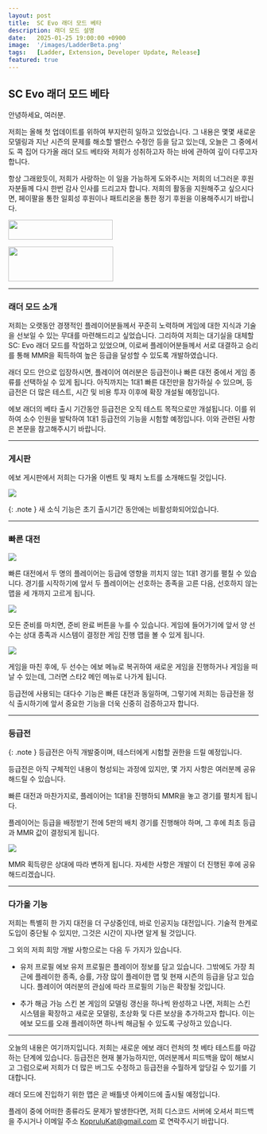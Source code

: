 ```yaml
---
layout: post
title:  SC Evo 래더 모드 베타
description: 래더 모드 설명
date:   2025-01-25 19:00:00 +0900
image:  '/images/LadderBeta.png'
tags:   [Ladder, Extension, Developer Update, Release]
featured: true
---
```


## SC Evo 래더 모드 베타

안녕하세요, 여러분.

저희는 올해 첫 업데이트를 위하여 부지런히 일하고 있었습니다. 그 내용은 몇몇 새로운 모델링과 지난 시즌의 문제를 해소할 밸런스 수정안 등을 담고 있는데, 오늘은 그 중에서도 콕 집어 다가올 래더 모드 베타와 저희가 성취하고자 하는 바에 관하여 깊이 다루고자 합니다.

항상 그래왔듯이, 저희가 사랑하는 이 일을 가능하게 도와주시는 저희의 너그러운 후원자분들께 다시 한번 감사 인사를 드리고자 합니다. 저희의 활동을 지원해주고 싶으시다면, 페이팔을 통한 일회성 후원이나 패트리온을 통한 정기 후원을 이용해주시기 바랍니다.

<a href="https://paypal.me/KopruluKat/"><img src="{{site.baseurl}}/images/blue.png" width="210" height="40"></a> 

<a href="https://www.patreon.com/TeamKopruluSC2"><img src="{{site.baseurl}}/images/becomeAPatronBanner.png" width="211" height="70"></a>

***

### 래더 모드 소개

저희는 오랫동안 경쟁적인 플레이어분들께서 꾸준히 노력하며 게임에 대한 지식과 기술을 선보일 수 있는 무대를 마련해드리고 싶었습니다. 그리하여 저희는 대기실을 대체할 SC: Evo 래더 모드를 작업하고 있었으며, 이로써 플레이어분들께서 서로 대결하고 승리를 통해 MMR을 획득하여 높은 등급을 달성할 수 있도록 개발하였습니다.

래더 모드 안으로 입장하시면, 플레이어 여러분은 등급전이나 빠른 대전 중에서 게임 종류를 선택하실 수 있게 됩니다. 아직까지는 1대1 빠른 대전만을 참가하실 수 있으며, 등급전은 더 많은 테스트, 시간 및 비용 투자 이후에 확장 개설될 예정입니다.

에보 래더의 베타 출시 기간동안 등급전은 오직 테스트 목적으로만 개설됩니다. 이를 위하여 소수 인원을 발탁하여 1대1 등급전의 기능을 시험할 예정입니다. 이와 관련된 사항은 본문을 참고해주시기 바랍니다.

***

### 게시판

에보 게시판에서 저희는 다가올 이벤트 및 패치 노트를 소개해드릴 것입니다.

![]({{site.baseurl}}/images/gamepreview-ladder-mainmenu.png)

{: .note }
새 소식 기능은 초기 출시기간 동안에는 비활성화되어있습니다.

***

### 빠른 대전

![]({{site.baseurl}}/images/gamepreview-ladder-Unranked.png)

빠른 대전에서 두 명의 플레이어는 등급에 영향을 끼치지 않는 1대1 경기를 펼칠 수 있습니다. 경기를 시작하기에 앞서 두 플레이어는 선호하는 종족을 고른 다음, 선호하지 않는 맵을 세 개까지 고르게 됩니다.

![]({{site.baseurl}}/images/gamepreview-ladder-Mapvetoscreen.png)

모든 준비를 마치면, 준비 완료 버튼을 누를 수 있습니다. 게임에 들어가기에 앞서 양 선수는 상대 종족과 시스템이 결정한 게임 진행 맵을 볼 수 있게 됩니다.

![]({{site.baseurl}}/images/gamepreview-ladder-Readyscreen)

게임을 마친 후에, 두 선수는 에보 메뉴로 복귀하여 새로운 게임을 진행하거나 게임을 떠날 수 있는데, 그러면 스타2 메인 메뉴로 나가게 됩니다.

등급전에 사용되는 대다수 기능은 빠른 대전과 동일하며, 그렇기에 저희는 등급전을 정식 출시하기에 앞서 중요한 기능을 더욱 신중히 검증하고자 합니다.

***

### 등급전

{: .note }
등급전은 아직 개발중이며, 테스터에게 시험할 권한을 드릴 예정입니다.

등급전은 아직 구체적인 내용이 형성되는 과정에 있지만, 몇 가지 사항은 여러분께 공유해드릴 수 있습니다.

빠른 대전과 마찬가지로, 플레이어는 1대1을 진행하되 MMR을 놓고 경기를 펼치게 됩니다.

플레이어는 등급을 배정받기 전에 5판의 배치 경기를 진행해야 하며, 그 후에 최초 등급과 MMR 값이 결정되게 됩니다.

![]({{site.baseurl}}/images/gamepreview-ladder-1v1Ranked.png)

MMR 획득량은 상대에 따라 변하게 됩니다. 자세한 사항은 개발이 더 진행된 후에 공유해드리겠습니다.

***

### 다가올 기능

저희는 특별히 한 가지 대전을 더 구상중인데, 바로 인공지능 대전입니다. 기술적 한계로 도입이 중단될 수 있지만, 그것은 시간이 지나면 알게 될 것입니다.

그 외의 저희 희망 개발 사항으로는 다음 두 가지가 있습니다.

- 유저 프로필
에보 유저 프로필은 플레이어 정보를 담고 있습니다. 그밖에도 가장 최근에 플레이한 종족, 승률, 가장 많이 플레이한 맵 및 현재 시즌의 등급을 담고 있습니다.
플레이어 여러분의 관심에 따라 프로필의 기능은 확장될 것입니다.

- 추가 해금 가능 스킨
본 게임의 모델링 갱신을 하나씩 완성하고 나면, 저희는 스킨 시스템을 확장하고 새로운 모델링, 초상화 및 다른 보상을 추가하고자 합니다. 이는 에보 모드를 오래 플레이하면 하나씩 해금될 수 있도록 구상하고 있습니다.

***

오늘의 내용은 여기까지입니다. 저희는 새로운 에보 래더 런처의 첫 베타 테스트를 마감하는 단계에 있습니다. 등급전은 현재 불가능하지만, 여러분께서 피드백을 많이 해보시고 그럼으로써 저희가 더 많은 버그도 수정하고 등급전을 수월하게 앞당길 수 있기를 기대합니다.

래더 모드에 진입하기 위한 맵은 곧 배틀넷 아케이드에 출시될 예정입니다.

플레이 중에 어떠한 종류라도 문제가 발생한다면, 저희 디스코드 서버에 오셔서 피드백을 주시거나 이메일 주소 KopruluKat@gmail.com 로 연락주시기 바랍니다.